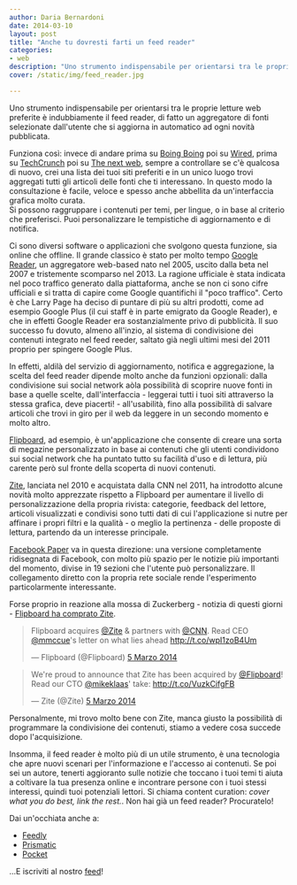```yaml
---
author: Daria Bernardoni
date: 2014-03-10
layout: post
title: "Anche tu dovresti farti un feed reader" 
categories:
- web
description: "Uno strumento indispensabile per orientarsi tra le proprie letture web preferite è indubbiamente il feed reader, di fatto un aggregatore di fonti selezionate dall'utente che si aggiorna in automatico ad ogni novità pubblicata. Anche tu dovresti fartene uno."
cover: /static/img/feed_reader.jpg

---
```

Uno strumento indispensabile per orientarsi tra le proprie letture web preferite è indubbiamente il feed reader, di fatto un aggregatore di fonti selezionate dall'utente che si aggiorna in automatico ad ogni novità pubblicata. 

Funziona così: invece di andare prima su [Boing Boing](http://boingboing.net/) poi su [Wired](http://www.wired.com/), prima su [TechCrunch](http://techcrunch.com/) poi su [The next web](http://thenextweb.com/), sempre a controllare se c'è qualcosa di nuovo, crei una lista dei tuoi siti preferiti e in un unico luogo trovi aggregati tutti gli articoli delle fonti che ti interessano. In questo modo la consultazione è facile, veloce e spesso anche abbellita da un'interfaccia grafica molto curata.  
Si possono raggruppare i contenuti per temi, per lingue, o in base al criterio che preferisci. Puoi personalizzare le tempistiche di aggiornamento e di notifica. 

Ci sono diversi software o applicazioni che svolgono questa funzione, sia online che offline. 
Il grande classico è stato per molto tempo [Google Reader](http://www.google.com/reader/about/), un aggregatore web-based nato nel 2005, uscito dalla beta nel 2007 e tristemente scomparso nel 2013. La ragione ufficiale è stata indicata nel poco traffico generato dalla piattaforma, anche se non ci sono cifre ufficiali e si tratta di capire come Google quantifichi il "poco traffico". Certo è che Larry Page ha deciso di puntare di più su altri prodotti, come ad esempio Google Plus (il cui staff è in parte emigrato da Google Reader), e che in effetti Google Reader era sostanzialmente privo di pubblicità. 
Il suo successo fu dovuto, almeno all'inzio, al sistema di condivisione dei contenuti integrato nel feed reeder, saltato già negli ultimi mesi del 2011 proprio per spingere Google Plus. 

In effetti, aldilà del servizio di aggiornamento, notifica e aggregazione, la scelta del feed reader dipende molto anche da funzioni opzionali: dalla condivisione sui social network aòla possibilità di scoprire nuove fonti in base a quelle scelte, dall'interfaccia - leggerai tutti i tuoi siti attraverso la stessa grafica, deve piacerti! - all'usabilità, fino alla possibilità di salvare articoli che trovi in giro per il web da leggere in un secondo momento e molto altro. 

[Flipboard](https://flipboard.com/), ad esempio, è un'applicazione che consente di creare una sorta di megazine personalizzato in base ai contenuti che gli utenti condividono sui social network che ha puntato tutto su facilità d'uso e di lettura, più carente però sul fronte della scoperta di nuovi contenuti.

[Zite](http://zite.com/), lanciata nel 2010 e acquistata dalla CNN nel 2011, ha introdotto alcune novità molto apprezzate rispetto a Flipboard per aumentare il livello di personalizzazione della propria rivista: categorie, feedback del lettore, articoli visualizzati e condivisi sono tutti dati di cui l'applicazione si nutre per affinare i propri filtri e la qualità - o meglio la pertinenza - delle proposte di lettura, partendo da un interesse principale. 

[Facebook Paper](https://www.facebook.com/paper) va in questa direzione: una versione completamente ridisegnata di Facebook, con molto più spazio per le notizie più importanti del momento, divise in 19 sezioni che l'utente può personalizzare. Il collegamento diretto con la propria rete sociale rende l'esperimento particolarmente interessante. 

Forse proprio in reazione alla mossa di Zuckerberg - notizia di questi giorni - [Flipboard ha comprato Zite](http://androidcommunity.com/flipboard-buys-zite-will-shut-service-down-after-integrating-technology-20140305/).

<div class="text-center">
<blockquote class="twitter-tweet" lang="it"><p>Flipboard acquires <a href="https://twitter.com/Zite">@Zite</a> &amp; partners with <a href="https://twitter.com/CNN">@CNN</a>. Read CEO <a href="https://twitter.com/mmccue">@mmccue</a>&#39;s letter on what lies ahead <a href="http://t.co/wpI1zoB4Um">http://t.co/wpI1zoB4Um</a></p>&mdash; Flipboard (@Flipboard) <a href="https://twitter.com/Flipboard/statuses/441229692574502912">5 Marzo 2014</a></blockquote>
<script async src="//platform.twitter.com/widgets.js" charset="utf-8"></script>
</div>

<blockquote class="twitter-tweet" lang="it"><p>We&#39;re proud to announce that Zite has been acquired by <a href="https://twitter.com/Flipboard">@Flipboard</a>! Read our CTO <a href="https://twitter.com/mikeklaas">@mikeklaas</a>&#39; take: <a href="http://t.co/VuzkCifgFB">http://t.co/VuzkCifgFB</a></p>&mdash; Zite (@Zite) <a href="https://twitter.com/Zite/statuses/441230454952173568">5 Marzo 2014</a></blockquote>
<script async src="//platform.twitter.com/widgets.js" charset="utf-8"></script>

Personalmente, mi trovo molto bene con Zite, manca giusto la possibilità di programmare la condivisione dei contenuti, stiamo a vedere cosa succede dopo l'acquisizione.

Insomma, il feed reader è molto più di un utile strumento, è una tecnologia che apre nuovi scenari per l'informazione e l'accesso ai contenuti. Se poi sei un autore, tenerti aggioranto sulle notizie che toccano i tuoi temi ti aiuta a coltivare la tua presenza online e incontrare persone con i tuoi stessi interessi, quindi tuoi potenziali lettori. Si chiama content curation: <em>cover what you do best, link the rest.</em>. 
Non hai già un feed reader? Procuratelo!


Dai un'occhiata anche a:

*  [Feedly](http://feedly.com/)
*  [Prismatic](http://getprismatic.com/)
*  [Pocket](https://getpocket.com/)


...E iscriviti al nostro [feed](http://40k.it/feed/index.xml)!


